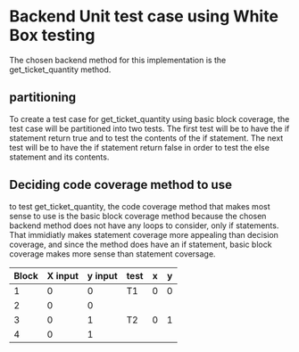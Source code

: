 # Backend Unit test case using White Box testing

The chosen backend method for this implementation is the get_ticket_quantity method.

 ## partitioning
 To create a test case for get_ticket_quantity using basic block coverage, the test case will be partitioned into two tests. The first test will be to have the if statement return true and to test the contents of the if statement. The next test will be to have the if statement return false in order to test the else statement and its contents.

## Deciding code coverage method to use
to test get_ticket_quantity, the code coverage method that makes most sense to use is the basic block coverage method because the chosen backend method does not have any loops to consider, only if statements. That immidiatly makes statement coverage more appealing than decision coverage, and since the method does have an if statement, basic block coverage makes more sense than statement coversage.
 


| Block | X input | y input | test | x | y |
|-------|---------|---------|------|---|---|
| 1     | 0       | 0       | T1   | 0 | 0 |
| 2     | 0       | 0       |      |   |   |
| 3     | 0       | 1       | T2   | 0 | 1 |
| 4     | 0       | 1       |      |   |   |
